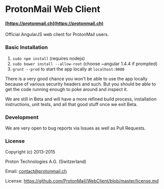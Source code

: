 ProtonMail Web Client
=======

#### [https://protonmail.ch](https://protonmail.ch)

Official AngularJS web client for ProtonMail users.

### Basic Installation
1. `sudo npm install` (requires nodejs)
2. `sudo bower install --allow-root` (choose ~angular 1.4.4 if prompted)
3. `grunt --prod` to start the app locally at `localhost:8080`

There is a very good chance you won't be able to use the app locally because of various security headers and such. But you should be able to get the code running enough to poke around and inspect it.

We are still in Beta and will have a more refined build process, installation instructions, unit tests, and all that good stuff once we exit Beta.

### Development
We are very open to bug reports via Issues as well as Pull Requests.

### License

Copyright (c) 2013-2015

Proton Technologies A.G. (Switzerland)

Email: contact@protonmail.ch

License: https://github.com/ProtonMail/WebClient/blob/master/license.md
